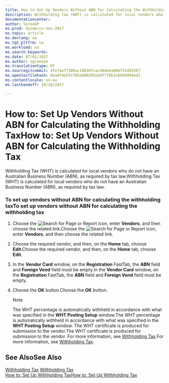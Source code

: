 ```yaml
---
title: How to Set Up Vendors Without ABN for Calculating the Withholding Tax
description: Withholding Tax (WHT) is calculated for local vendors who do not have an Australian Business Number (ABN), as required by tax law.
documentationcenter: 
author: SorenGP
ms.prod: dynamics-nav-2017
ms.topic: article
ms.devlang: na
ms.tgt_pltfrm: na
ms.workload: na
ms.search.keywords: 
ms.date: 07/01/2017
ms.author: sgroespe
ms.translationtype: HT
ms.sourcegitcommit: 4fefaef7380ac10836fcac404eea006f55d8556f
ms.openlocfilehash: 6ea074e551765e808295edd7778b3c6589984ed1
ms.contentlocale: en-au
ms.lasthandoff: 10/16/2017

---
```

# <a name="how-to-set-up-vendors-without-abn-for-calculating-the-withholding-tax"></a><span data-ttu-id="8e043-103">How to: Set Up Vendors Without ABN for Calculating the Withholding Tax</span><span class="sxs-lookup"><span data-stu-id="8e043-103">How to: Set Up Vendors Without ABN for Calculating the Withholding Tax</span></span>
<span data-ttu-id="8e043-104">Withholding Tax (WHT) is calculated for local vendors who do not have an Australian Business Number (ABN), as required by tax law.</span><span class="sxs-lookup"><span data-stu-id="8e043-104">Withholding Tax (WHT) is calculated for local vendors who do not have an Australian Business Number (ABN), as required by tax law.</span></span>  
  
### <a name="to-set-up-vendors-without-abn-for-calculating-the-withholding-tax"></a><span data-ttu-id="8e043-105">To set up vendors without ABN for calculating the withholding tax</span><span class="sxs-lookup"><span data-stu-id="8e043-105">To set up vendors without ABN for calculating the withholding tax</span></span>  
  
1.  <span data-ttu-id="8e043-106">Choose the ![Search for Page or Report](media/ui-search/search_small.png "Search for Page or Report icon") icon, enter **Vendors**, and then choose the related link.</span><span class="sxs-lookup"><span data-stu-id="8e043-106">Choose the ![Search for Page or Report](media/ui-search/search_small.png "Search for Page or Report icon") icon, enter **Vendors**, and then choose the related link.</span></span>  
  
2.  <span data-ttu-id="8e043-107">Choose the required vendor, and then, on the **Home** tab, choose **Edit**.</span><span class="sxs-lookup"><span data-stu-id="8e043-107">Choose the required vendor, and then, on the **Home** tab, choose **Edit**.</span></span>  
  
3.  <span data-ttu-id="8e043-108">In the **Vendor Card** window, on the **Registration** FastTab, the **ABN** field and **Foreign Vend** field must be empty.</span><span class="sxs-lookup"><span data-stu-id="8e043-108">In the **Vendor Card** window, on the **Registration** FastTab, the **ABN** field and **Foreign Vend** field must be empty.</span></span>  
  
4.  <span data-ttu-id="8e043-109">Choose the **OK** button.</span><span class="sxs-lookup"><span data-stu-id="8e043-109">Choose the **OK** button.</span></span>  
  
    > [!NOTE]  
    >  <span data-ttu-id="8e043-110">The WHT percentage is automatically withheld in accordance with what was specified in the **WHT Posting Setup** window.</span><span class="sxs-lookup"><span data-stu-id="8e043-110">The WHT percentage is automatically withheld in accordance with what was specified in the **WHT Posting Setup** window.</span></span> <span data-ttu-id="8e043-111">The WHT certificate is produced for submission to the vendor.</span><span class="sxs-lookup"><span data-stu-id="8e043-111">The WHT certificate is produced for submission to the vendor.</span></span> <span data-ttu-id="8e043-112">For more information, see [Withholding Tax](withholding-tax.md).</span><span class="sxs-lookup"><span data-stu-id="8e043-112">For more information, see [Withholding Tax](withholding-tax.md).</span></span>  
  
## <a name="see-also"></a><span data-ttu-id="8e043-113">See Also</span><span class="sxs-lookup"><span data-stu-id="8e043-113">See Also</span></span>  
 <span data-ttu-id="8e043-114">[Withholding Tax](withholding-tax.md) </span><span class="sxs-lookup"><span data-stu-id="8e043-114">[Withholding Tax](withholding-tax.md) </span></span>  
 [<span data-ttu-id="8e043-115">How to: Set Up Withholding Tax</span><span class="sxs-lookup"><span data-stu-id="8e043-115">How to: Set Up Withholding Tax</span></span>](how-to-set-up-withholding-tax.md)
